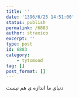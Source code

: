 ```yaml
---
title: ''
date: '1396/6/25 14:51:00'
status: publish
permalink: /6883
author: straxico
excerpt: ''
type: post
id: 6883
category:
    - tytomood
tag: []
post_format: []
---
```

دنیای ما اندازه ی هم نیست